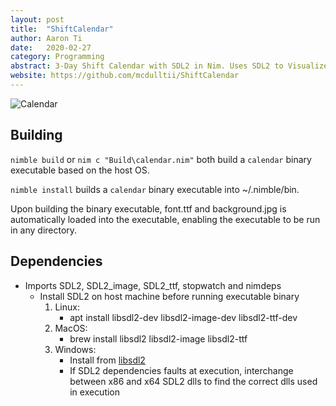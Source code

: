 ```yaml
---
layout: post
title:  "ShiftCalendar"
author: Aaron Ti
date:   2020-02-27
category: Programming
abstract: 3-Day Shift Calendar with SDL2 in Nim. Uses SDL2 to Visualize the Calendar in a Window
website: https://github.com/mcdulltii/ShiftCalendar
---
```


![Calendar](https://raw.githubusercontent.com/mcdulltii/ShiftCalendar/master/Calendar.png)

## Building

`nimble build` or `nim c "Build\calendar.nim"` both build a `calendar`
binary executable based on the host OS.

`nimble install` builds a `calendar` binary executable into ~/.nimble/bin.

Upon building the binary executable, font.ttf and background.jpg is automatically loaded into the executable, enabling the executable to be run in any directory.

## Dependencies

- Imports SDL2, SDL2_image, SDL2_ttf, stopwatch and nimdeps
	- Install SDL2 on host machine before running executable binary
		1. Linux:
			- apt install libsdl2-dev libsdl2-image-dev libsdl2-ttf-dev
		2. MacOS:
			- brew install libsdl2 libsdl2-image libsdl2-ttf
		3. Windows:
			- Install from [libsdl2](https://www.libsdl.org/download-2.0.php)
			- If SDL2 dependencies faults at execution, interchange between x86 and x64 SDL2 dlls to find the correct dlls used in execution

